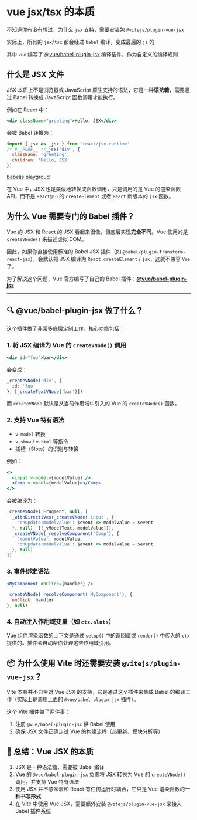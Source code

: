 # vue jsx/tsx 的本质

不知道你有没有想过，为什么 `jsx` 支持，需要安装包 `@vitejs/plugin-vue-jsx`

实际上，所有的 `jsx/tsx` 都会经过 `babel` 编译，变成最后的 `js` 的

其中 `vue` 编写了 [@vue/babel-plugin-jsx](https://github.com/vuejs/babel-plugin-jsx) 编译插件，作为自定义的编译规则

## 什么是 JSX 文件

JSX 本质上不是浏览器或 JavaScript 原生支持的语法，它是一种**语法糖**，需要通过 Babel 转换成 JavaScript 函数调用才能执行。

例如在 React 中：

```jsx
<div className="greeting">Hello, JSX</div>
```

会被 Babel 转换为：

```js
import { jsx as _jsx } from 'react/jsx-runtime'
/* #__PURE__ */_jsx('div', {
  className: 'greeting',
  children: 'Hello, JSX'
})
```

[babeljs playgroud](https://babeljs.io/repl#?browsers=defaults%2C%20not%20ie%2011%2C%20not%20ie_mob%2011&build=&builtIns=false&corejs=3.21&spec=false&loose=false&code_lz=DwEwlgbgBAxgNgQwM5IHIILYFMC8AiAcwCcssAXMAOwLwD4AJLOOAewBooApAZQA1gA9OAi0gA&forceAllTransforms=false&modules=false&shippedProposals=false&evaluate=false&fileSize=false&timeTravel=false&sourceType=module&lineWrap=true&presets=env%2Creact%2Cstage-2&prettier=false&targets=&version=7.27.0&externalPlugins=&assumptions=%7B%7D)

在 Vue 中，JSX 也是类似地转换成函数调用，只是调用的是 Vue 的渲染函数 API，而不是 `React@16` 的 `createElement` 或者 `React` 新版本的 `jsx` 函数。

## 为什么 Vue 需要专门的 Babel 插件？

Vue 的 JSX 和 React 的 JSX 看起来很像，但底层实现**完全不同**。Vue 使用的是 `createVNode()` 来描述虚拟 DOM。

因此，如果你直接使用标准的 Babel JSX 插件（如 `@babel/plugin-transform-react-jsx`），会默认把 JSX 编译为 `React.createElement` / `jsx`，这就不兼容 `Vue` 了。

为了解决这个问题，Vue 官方编写了自己的 Babel 插件：[**@vue/babel-plugin-jsx**](https://github.com/vuejs/babel-plugin-jsx)

---

## 🔍 @vue/babel-plugin-jsx 做了什么？

这个插件做了非常多底层定制工作，核心功能包括：

### 1. **将 JSX 编译为 Vue 的 `createVNode()` 调用**

```jsx
<div id="foo">bar</div>
```

会变成：

```js
_createVNode('div', {
  id: 'foo'
}, [_createTextVNode('bar')])
```

而 `createVNode` 默认是从当前作用域中引入的 Vue 的 `createVNode()` 函数。

### 2. **支持 Vue 特有语法**

- `v-model` 转换
- `v-show` / `v-html` 等指令
- 插槽（Slots）的识别与转换

例如：

```jsx
<>
  <input v-model={modelValue} />
  <Comp v-model={modelValue}></Comp>
</>
```

会被编译为：

```js
_createVNode(_Fragment, null, [
  _withDirectives(_createVNode('input', {
    'onUpdate:modelValue': $event => modelValue = $event
  }, null), [[_vModelText, modelValue]]),
  _createVNode(_resolveComponent('Comp'), {
    'modelValue': modelValue,
    'onUpdate:modelValue': $event => modelValue = $event
  }, null)
])
```

### 3. **事件绑定语法**

```jsx
<MyComponent onClick={handler} />
```

```js
_createVNode(_resolveComponent('MyComponent'), {
  onClick: handler
}, null)
```

### 4. **自动注入作用域变量（如 `ctx.slots`）**

Vue 组件渲染函数的上下文是通过 `setup()` 中的返回值或 `render()` 中传入的 `ctx` 提供的。插件会自动帮你处理这些作用域引用。

## 📦 为什么使用 Vite 时还需要安装 `@vitejs/plugin-vue-jsx`？

Vite 本身并不自带对 Vue JSX 的支持，它是通过这个插件来集成 Babel 的编译工作（实际上是调用上面的 `@vue/babel-plugin-jsx` 插件）。

这个 Vite 插件做了两件事：

1. 注册 `@vue/babel-plugin-jsx` 供 Babel 使用
2. 确保 JSX 文件正确走过 Vue 的构建流程（热更新、模块分析等）

## 🎯 总结：Vue JSX 的本质

1. JSX 是一种语法糖，需要被 Babel 编译
2. Vue 的 `@vue/babel-plugin-jsx` 负责将 JSX 转换为 Vue 的 `createVNode()` 调用，并支持 Vue 特有语法
3. 使用 JSX 并不意味着和 React 有任何运行时耦合，它只是 Vue 渲染函数的**一种书写形式**
4. 在 Vite 中使用 Vue JSX，需要额外安装 `@vitejs/plugin-vue-jsx` 来接入 Babel 插件系统
